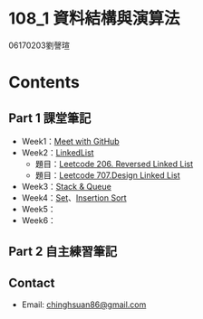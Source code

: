 # 108_1 資料結構與演算法
06170203劉謦瑄
# Contents
## Part 1 課堂筆記
* Week1：[Meet with GitHub](https://github.com/chinghsuan/class_exercises/tree/master/week1)
* Week2：[LinkedList](https://github.com/chinghsuan/class_exercises/blob/master/week2)
    * 題目：[Leetcode 206. Reversed Linked List](https://leetcode.com/problems/reverse-linked-list/)
    * 題目：[Leetcode 707.Design Linked List](https://leetcode.com/problems/design-linked-list/)
* Week3：[Stack & Queue](#https://github.com/chinghsuan/class_exercises/tree/master/week3)
* Week4：[Set](#Set)、[Insertion Sort](#Insertion_Sort)
* Week5：
* Week6：
## Part 2 自主練習筆記


## Contact
- Email: chinghsuan86@gmail.com
